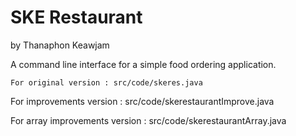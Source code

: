 # SKE Restaurant
 by Thanaphon Keawjam
	
 A command line interface for a simple food ordering application.
	
	For original version : src/code/skeres.java
	
 For improvements version : src/code/skerestaurantImprove.java
	
 For array improvements version : src/code/skerestaurantArray.java

